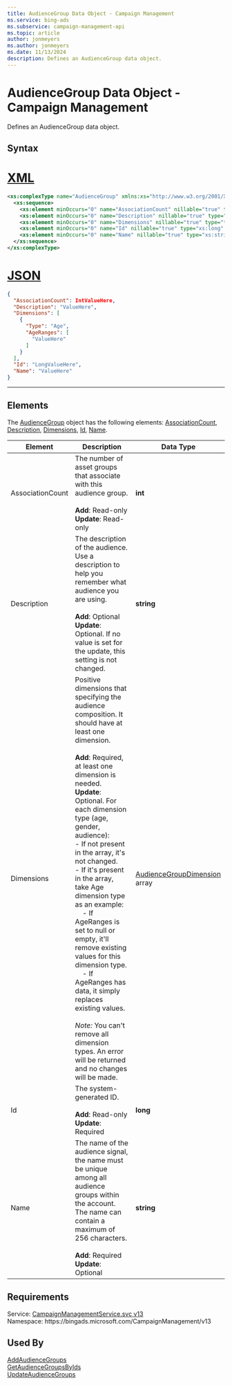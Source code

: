```yaml
---
title: AudienceGroup Data Object - Campaign Management
ms.service: bing-ads
ms.subservice: campaign-management-api
ms.topic: article
author: jonmeyers
ms.author: jonmeyers
ms.date: 11/13/2024
description: Defines an AudienceGroup data object.
---
```

# AudienceGroup Data Object - Campaign Management
Defines an AudienceGroup data object.

## Syntax

# [XML](#tab/xml)

```xml
<xs:complexType name="AudienceGroup" xmlns:xs="http://www.w3.org/2001/XMLSchema">
  <xs:sequence>
    <xs:element minOccurs="0" name="AssociationCount" nillable="true" type="xs:int" />
    <xs:element minOccurs="0" name="Description" nillable="true" type="xs:string" />
    <xs:element minOccurs="0" name="Dimensions" nillable="true" type="tns:ArrayOfAudienceGroupDimension" />
    <xs:element minOccurs="0" name="Id" nillable="true" type="xs:long" />
    <xs:element minOccurs="0" name="Name" nillable="true" type="xs:string" />
  </xs:sequence>
</xs:complexType>
```

# [JSON](#tab/json)

```json
{
  "AssociationCount": IntValueHere,
  "Description": "ValueHere",
  "Dimensions": [
    {
      "Type": "Age",
      "AgeRanges": [
        "ValueHere"
      ]
    }
  ],
  "Id": "LongValueHere",
  "Name": "ValueHere"
}
```

-----

## <a name="elements"></a>Elements

The [AudienceGroup](audiencegroup.md) object has the following elements: [AssociationCount](#associationcount), [Description](#description), [Dimensions](#dimensions), [Id](#id), [Name](#name).

|Element|Description|Data Type|
|-----------|---------------|-------------|
|<a name="associationcount"></a>AssociationCount|The number of asset groups that associate with this audience group.  <br /><br />**Add**: Read-only <br />**Update**: Read-only |**int**|
|<a name="description"></a>Description|The description of the audience. Use a description to help you remember what audience you are using. <br /><br />**Add**: Optional <br />**Update**: Optional. If no value is set for the update, this setting is not changed. |**string**|
|<a name="dimensions"></a>Dimensions|Positive dimensions that specifying the audience composition.  It should have at least one dimension. <br /><br />**Add**: Required, at least one dimension is needed.  <br />**Update**: Optional. For each dimension type (age, gender, audience): <br />- If not present in the array, it's not changed.<br />- If it's present in the array, take Age dimension type as an example: <br />&nbsp;&nbsp;&nbsp;&nbsp;- If AgeRanges is set to null or empty, it'll remove existing values for this dimension type. <br />&nbsp;&nbsp;&nbsp;&nbsp;- If AgeRanges has data, it simply replaces existing values. <br /><br />*Note:* You can't remove all dimension types. An error will be returned and no changes will be made.|[AudienceGroupDimension](audiencegroupdimension.md) array|
|<a name="id"></a>Id|The system-generated ID. <br /><br />**Add**: Read-only <br />**Update**: Required |**long**|
|<a name="name"></a>Name|The name of the audience signal, the name must be unique among all audience groups within the account. The name can contain a maximum of 256 characters. <br /><br />**Add**: Required <br />**Update**: Optional |**string**|

## Requirements
Service: [CampaignManagementService.svc v13](https://campaign.api.bingads.microsoft.com/Api/Advertiser/CampaignManagement/v13/CampaignManagementService.svc)  
Namespace: https\://bingads.microsoft.com/CampaignManagement/v13  

## Used By
[AddAudienceGroups](addaudiencegroups.md)  
[GetAudienceGroupsByIds](getaudiencegroupsbyids.md)  
[UpdateAudienceGroups](updateaudiencegroups.md)  
